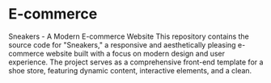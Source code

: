 # E-commerce
Sneakers - A Modern E-commerce Website This repository contains the source code for "Sneakers," a responsive and aesthetically pleasing e-commerce website built with a focus on modern design and user experience. The project serves as a comprehensive front-end template for a shoe store, featuring dynamic content, interactive elements, and a clean.
